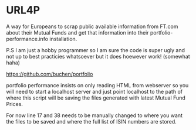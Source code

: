 # URL4P
A way for Europeans to scrap public available information from FT.com about their Mutual Funds and get that information into their portfolio-performance.info installation. 

P.S I am just a hobby programmer so I am sure the code is super ugly and not up to best practicies whatsoever but it does hoewever work! (somewhat haha) 

https://github.com/buchen/portfolio

portfolio performance insists on only reading HTML from webserver so you will need to start a localhost server and just point localhost to the path of where this script will be saving the files generated with latest Mutual Fund Prices. 


For now line 17 and  38 needs to be manually changed to where you want the files to be saved and where the full list of ISIN numbers are stored. 
